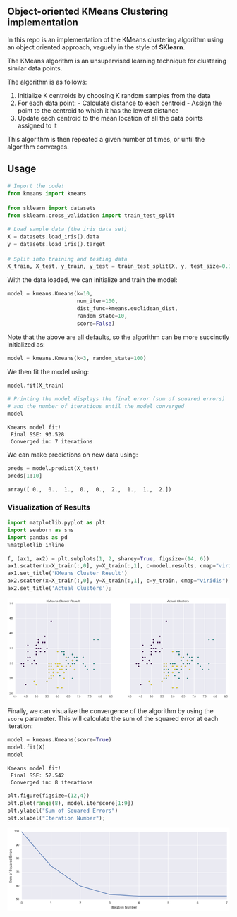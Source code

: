
## Object-oriented KMeans Clustering implementation

In this repo is an implementation of the KMeans clustering algorithm using an object oriented approach, vaguely in the style of **SKlearn**.

The KMeans algorithm is an unsupervised learning technique for clustering similar data points.

The algorithm is as follows:


  1. Initialize K centroids by choosing K random samples from the data
  2. For each data point:
    - Calculate distance to each centroid
    - Assign the point to the centroid to which it has the lowest distance
  3. Update each centroid to the mean location of all the data points assigned to it

This algorithm is then repeated a given number of times, or until the algorithm converges.


## Usage


```python
# Import the code!
from kmeans import kmeans 

from sklearn import datasets
from sklearn.cross_validation import train_test_split
```


```python
# Load sample data (the iris data set)
X = datasets.load_iris().data
y = datasets.load_iris().target

# Split into training and testing data
X_train, X_test, y_train, y_test = train_test_split(X, y, test_size=0.3)
```

With the data loaded, we can initialize and train the model:


```python
model = kmeans.Kmeans(k=10,
                      num_iter=100,
                      dist_func=kmeans.euclidean_dist,
                      random_state=10,
                      score=False)
```

Note that the above are all defaults, so the algorithm can be more succinctly initialized as:


```python
model = kmeans.Kmeans(k=3, random_state=100)
```

We then fit the model using:


```python
model.fit(X_train)
```


```python
# Printing the model displays the final error (sum of squared errors)
# and the number of iterations until the model converged
model
```




    Kmeans model fit!        
     Final SSE: 93.528         
     Converged in: 7 iterations



We can make predictions on new data using:


```python
preds = model.predict(X_test)
preds[1:10]
```




    array([ 0.,  0.,  1.,  0.,  0.,  2.,  1.,  1.,  2.])



### Visualization of Results


```python
import matplotlib.pyplot as plt
import seaborn as sns
import pandas as pd
%matplotlib inline
```

```python
f, (ax1, ax2) = plt.subplots(1, 2, sharey=True, figsize=(14, 6))
ax1.scatter(x=X_train[:,0], y=X_train[:,1], c=model.results, cmap="viridis")
ax1.set_title('KMeans Cluster Result')
ax2.scatter(x=X_train[:,0], y=X_train[:,1], c=y_train, cmap="viridis")
ax2.set_title('Actual Clusters');
```


![png](figs/clusters.png)


Finally, we can visualize the convergence of the algorithm by using the `score` parameter. This will calculate the sum of the squared error at each iteration:


```python
model = kmeans.Kmeans(score=True)
model.fit(X)
model
```




    Kmeans model fit!        
     Final SSE: 52.542         
     Converged in: 8 iterations




```python
plt.figure(figsize=(12,4))
plt.plot(range(8), model.iterscore[1:9])
plt.ylabel("Sum of Squared Errors")
plt.xlabel("Iteration Number");
```


![png](figs/convergence.png)
